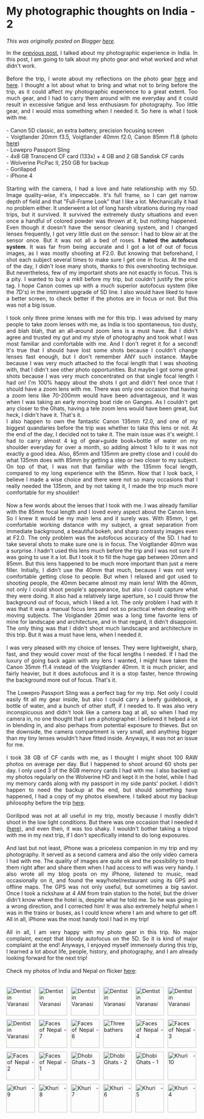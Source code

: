 # My photographic thoughts on India - 2

*This was originally posted on Blogger [here](https://photopensieve.blogspot.com/2011/11/my-photographic-thoughts-on-india-2.html)*.

<div style="text-align: justify;">In the <a href="http://photopensieve.blogspot.com/2011/11/my-photography-thoughts-on-india-1.html" target="_blank">previous post</a>, I talked about my photographic experience in India. In this post, I am going to talk about my photo gear and what worked and what didn't work.</div><div style="text-align: justify;"><br />
</div><div style="text-align: justify;">Before the trip, I wrote about my reflections on the photo gear <a href="http://photopensieve.blogspot.com/2011/11/my-photography-thoughts-on-india-1.html" target="_blank">here</a> and <a href="http://photopensieve.blogspot.com/2011/08/my-travel-photo-gear-2.html" target="_blank">here</a>. I thought a lot about what to bring and what not to bring before the trip, as it could affect my photographic experience to a great extent. Too much gear, and I had to carry them around with me everyday and it could result in excessive fatigue and less enthusiasm for photography. Too little gear, and I would miss something when I needed it. So here is what I took with me.</div><div style="text-align: justify;"><br />
</div><div style="text-align: justify;">- Canon 5D classic, an extra battery, precision focusing screen</div><div style="text-align: justify;">- Voigtlander 20mm f3.5,&nbsp;Voigtlander 40mm f2.0, Canon 85mm f1.8 (photo <a href="http://www.flickr.com/photos/8413680@N08/5533063386/" target="_blank">here</a>)</div><div style="text-align: justify;">- Lowepro Passport Sling</div><div style="text-align: justify;">- 4x8 GB Transcend CF card (133x) + 4 GB and 2 GB Sandisk CF cards</div><div style="text-align: justify;">-&nbsp;Wolverine PicPac II, 250 GB for backup</div><div style="text-align: justify;">- Gorillapod</div><div style="text-align: justify;">- iPhone 4</div><div style="text-align: justify;"><br />
</div><div style="text-align: justify;">Starting with the camera, I had a love and hate relationship with my 5D. Image quality-wise, it's impeccable. It's full frame, so I can get narrow depth of field and that "Full-Frame Look" that I like a lot. Mechanically it had no problem either. It underwent a lot of long harsh vibrations during my road trips, but it survived. It survived the extremely dusty situations and even once a handful of colored powder was thrown at it, but nothing happened. Even though it doesn't have the sensor cleaning system, and I changed lenses frequently, I got very little dust on the sensor: I had to blow air at the sensor once. But it was not all a bed of roses. <b>I hated the autofocus system</b>. It was far from being accurate and I got a lot of out of focus images, as I was mostly shooting at F2.0. But knowing that beforehand, I shot each subject several times to make sure I get one in focus. At the end of the day, I didn't lose many shots, thanks to this overshooting technique. But nevertheless, few of my important shots are not exactly in focus. This is a pity. I wanted to buy a mkII before my trip, but couldn't justify the price tag. I hope Canon comes up with a much superior autofocus system (like the 7D's) in the imminent upgrade of 5D line. I also would have liked to have a better screen, to check better if the photos are in focus or not. But this was not a big issue.</div><div style="text-align: justify;"><br />
</div><div style="text-align: justify;">I took only three prime lenses with me for this trip. I was advised by many people to take zoom lenses with me, as India is too spontaneous, too dusty, and blah blah, that an all-around zoom lens is a must have. But I didn't agree and trusted my gut and my style of photography and took what I was most familiar and comfortable with me. And I don't regret it for a second! It's true that I should have lost some shots because I couldn't change lenses fast enough, but I don't remember ANY such instance. Maybe because I was very much attached to the focal length that I was shooting with, that I didn't see other photo opportunities. But maybe I got some great shots because I was very much concentrated on that single focal length I had on! I'm 100% happy about the shots I got and didn't feel once that I should have a zoom lens with me. There was only one occasion that having a zoom lens like 70-200mm would have been advantageous, and it was when I was taking an early morning boat ride on Ganges. As I couldn't get any closer to the Ghats, having a tele zoom lens would have been great, but heck, I didn't have it. That's it.</div><div style="text-align: justify;">I also happen to own the fantastic Canon 135mm f2.0, and one of my biggest quandaries before the trip was whether to take this lens or not. At the end of the day, I decided not to take it. The main issue was it's weight. I had to carry almost 4 kg of gear+guide book+bottle of water on my shoulder everyday for over a month, so adding almost 1 kilo to it was not exactly a good idea. Also, 85mm and 135mm are pretty close and I could do what 135mm does with 85mm by getting a step or two closer to my subject. On top of that, I was not that familiar with the 135mm focal length, compared to my long experience with the 85mm.&nbsp;Now that I look back, I believe I made a wise choice and there were not so many occasions that I really needed the 135mm, and by not taking it, I made the trip much more comfortable for my shoulder!</div><div style="text-align: justify;"><br />
</div><div style="text-align: justify;">Now a few words about the lenses that I took with me. I was already familiar with the 85mm focal length and I loved every aspect about the Canon lens. So I knew it would be my main lens and it surely was. With 85mm, I get comfortable working distance with my subject, a great separation from immediate background, a beautiful bokeh, and sharp contrasty images even at F2.0. The only problem was the autofocus accuracy of the 5D. I had to take several shots to make sure one is in focus. The Voigtlander 40mm was a surprise. I hadn't used this lens much before the trip and I was not sure if I was going to use it a lot. But I took it to fill the huge gap between 20mm and 85mm. But this lens happened to be much more important than just a mere filler. Initially, I didn't use the 40mm that much, because I was not very comfortable getting close to people. But when I relaxed and got used to shooting people, the 40mm became almost my main lens! With the 40mm, not only I could shoot people's appearance, but also I could capture what they were doing. It also had a relatively large aperture, so I could throw the background out of focus, which I liked a lot. The only problem I had with it was that it was a manual focus lens and not so practical when dealing with moving subjects. The Voiglander 20mm was a long time favorite lens of mine for landscape and architecture, and in that regard, it didn't disappoint. The only thing was that I didn't shoot much landscape and architecture in this trip. But it was a must have lens, when I needed it.</div><div style="text-align: justify;"><br />
</div><div style="text-align: justify;">I was very pleased with my choice of lenses. They were lightweight, sharp, fast, and they would cover most of the focal lengths I needed. If I had the luxury of going back again with any lens I wanted, I might have taken the Canon 35mm f1.4 instead of the Voigtlander 40mm. It is much pricier, and fairly heavier, but it does autofocus and it is a stop faster, hence throwing the background more out of focus. That's it.</div><div style="text-align: justify;"><br />
</div><div style="text-align: justify;">The Lowepro Passport Sling was a perfect bag for my trip. Not only I could easily fit all my gear inside, but also I could carry a beefy guidebook, a bottle of water, and a bunch of other stuff, if I needed to. It was also very inconspicuous and didn't look like a camera bag at all, so when I had my camera in, no one thought that I am a photographer. I believed it helped a lot in blending in, and also perhaps from potential exposure to thieves. But on the downside, the camera compartment is very small, and anything bigger than my tiny lenses wouldn't have fitted inside. Anyways, it was not an issue for me.</div><div style="text-align: justify;"><br />
</div><div style="text-align: justify;">I took 38 GB of CF cards with me, as I thought I might shoot 100 RAW photos on average per day. But I happened to shoot around 60 shots per day. I only used 3 of the 8GB memory cards I had with me. I also backed up my photos regularly on the Wolverine HD and kept it in the hotel, while I had my memory cards along with my passport in my side pants' pocket. I didn't happen to need the backup at the end, but should something have happened, I had a copy of my photos elsewhere. I talked about my backup philosophy before the trip <a href="http://photopensieve.blogspot.com/2011/08/my-travel-photo-gear-2.html" target="_blank">here</a>.</div><div style="text-align: justify;"><br />
</div><div style="text-align: justify;">Gorillpod was not at all useful in my trip, mostly because I mostly didn't shoot in the low light conditions. But there was one occasion that I needed it (<a href="http://www.flickr.com/photos/8413680@N08/6304293426/in/set-72157628031745002" target="_blank">here</a>), and even then, it was too shaky. I wouldn't bother taking a tripod with me in my next trip, if I don't specifically intend to do long exposures.</div><div style="text-align: justify;"><br />
</div><div style="text-align: justify;">And last but not least, iPhone was a priceless companion in my trip and my photography. It served as a second camera and also the only video camera I had with me. The quality of images are quite ok and the possibility to treat them right after and share them when I had access to wifi was very handy. I also wrote all my blog posts on my iPhone, listened to music, read occasionally on it, and found the way/hotel/restaurant using its GPS and offline maps. The GPS was not only useful, but sometimes a big savior. Once I took a rickshaw at 4 AM from train station to the hotel, but the driver didn't know where the hotel is, despite what he told me. So he was going in a wrong direction, and I corrected him! It was also extremely helpful when I was in the trains or buses, as I could know where I am and where to get off. All in all, iPhone was the most handy tool I had in my trip!</div><div style="text-align: justify;"><br />
</div><div style="text-align: justify;">All in all, I am very happy with my photo gear in this trip. No major complaint, except that bloody autofocus on the 5D. So it is kind of major complaint at the end! Anyways, I enjoyed myself immensely during this trip, I learned a lot about life, people, history, and photography, and I am already looking forward for the next trip!<br />
<br />
Check my photos of India and Nepal on flicker <a href="http://www.flickr.com/photos/8413680@N08/" target="_blank">here</a>:<br />
<br />
<br />
<div style="margin-bottom: 0px; margin-left: 0px; margin-right: 0px; margin-top: 0px;"><a href="http://www.flickr.com/photos/8413680@N08/6340131668/in/photostream/" style="display: block; float: left; height: 75px; padding-bottom: 10px; padding-left: 0px; padding-right: 10px; padding-top: 0px; width: 75px;" title="Dentist in Varanasi"><img alt="Dentist in Varanasi" src="http://farm7.static.flickr.com/6120/6340131668_6897f15067_s.jpg" style="border-bottom-style: none; border-color: initial; border-left-style: none; border-right-style: none; border-top-style: none; cursor: move; height: 75px; margin-bottom: 0px; margin-left: 0px; margin-right: 0px; margin-top: 0px; padding-bottom: 0px; padding-left: 0px; padding-right: 0px; padding-top: 0px; width: 75px;" /></a><a href="http://www.flickr.com/photos/8413680@N08/6339382895/in/photostream/" style="display: block; float: left; height: 75px; padding-bottom: 10px; padding-left: 0px; padding-right: 10px; padding-top: 0px; width: 75px;" title="Dentist in Varanasi"><img alt="Dentist in Varanasi" src="http://farm7.static.flickr.com/6098/6339382895_79d8f013ef_s.jpg" style="border-bottom-style: none; border-color: initial; border-left-style: none; border-right-style: none; border-top-style: none; cursor: move; height: 75px; margin-bottom: 0px; margin-left: 0px; margin-right: 0px; margin-top: 0px; padding-bottom: 0px; padding-left: 0px; padding-right: 0px; padding-top: 0px; width: 75px;" /></a><a href="http://www.flickr.com/photos/8413680@N08/6340131306/in/photostream/" style="display: block; float: left; height: 75px; padding-bottom: 10px; padding-left: 0px; padding-right: 10px; padding-top: 0px; width: 75px;" title="Dentist in Varanasi"><img alt="Dentist in Varanasi" src="http://farm7.static.flickr.com/6103/6340131306_7aa3661f43_s.jpg" style="border-bottom-style: none; border-color: initial; border-left-style: none; border-right-style: none; border-top-style: none; cursor: move; height: 75px; margin-bottom: 0px; margin-left: 0px; margin-right: 0px; margin-top: 0px; padding-bottom: 0px; padding-left: 0px; padding-right: 0px; padding-top: 0px; width: 75px;" /></a><a href="http://www.flickr.com/photos/8413680@N08/6339382621/in/photostream/" style="display: block; float: left; height: 75px; padding-bottom: 10px; padding-left: 0px; padding-right: 10px; padding-top: 0px; width: 75px;" title="Dentist in Varanasi"><img alt="Dentist in Varanasi" src="http://farm7.static.flickr.com/6044/6339382621_ac25a2ecb9_s.jpg" style="border-bottom-style: none; border-color: initial; border-left-style: none; border-right-style: none; border-top-style: none; cursor: move; height: 75px; margin-bottom: 0px; margin-left: 0px; margin-right: 0px; margin-top: 0px; padding-bottom: 0px; padding-left: 0px; padding-right: 0px; padding-top: 0px; width: 75px;" /></a><a href="http://www.flickr.com/photos/8413680@N08/6339382475/in/photostream/" style="display: block; float: left; height: 75px; padding-bottom: 10px; padding-left: 0px; padding-right: 10px; padding-top: 0px; width: 75px;" title="Dentist in Varanasi"><img alt="Dentist in Varanasi" src="http://farm7.static.flickr.com/6237/6339382475_6a7d39989d_s.jpg" style="border-bottom-style: none; border-color: initial; border-left-style: none; border-right-style: none; border-top-style: none; cursor: move; height: 75px; margin-bottom: 0px; margin-left: 0px; margin-right: 0px; margin-top: 0px; padding-bottom: 0px; padding-left: 0px; padding-right: 0px; padding-top: 0px; width: 75px;" /></a><a href="http://www.flickr.com/photos/8413680@N08/6340130824/in/photostream/" style="display: block; float: left; height: 75px; padding-bottom: 10px; padding-left: 0px; padding-right: 0px; padding-top: 0px; width: 75px;" title="Dentist in Varanasi"><img alt="Dentist in Varanasi" src="http://farm7.static.flickr.com/6216/6340130824_e39bc6920a_s.jpg" style="border-bottom-style: none; border-color: initial; border-left-style: none; border-right-style: none; border-top-style: none; cursor: move; height: 75px; margin-bottom: 0px; margin-left: 0px; margin-right: 0px; margin-top: 0px; padding-bottom: 0px; padding-left: 0px; padding-right: 0px; padding-top: 0px; width: 75px;" /></a></div><div style="margin-bottom: 0px; margin-left: 0px; margin-right: 0px; margin-top: 0px;"><a href="http://www.flickr.com/photos/8413680@N08/6339382077/in/photostream/" style="display: block; float: left; height: 75px; padding-bottom: 10px; padding-left: 0px; padding-right: 10px; padding-top: 0px; width: 75px;" title="Dentist in Varanasi"><img alt="Dentist in Varanasi" src="http://farm7.static.flickr.com/6218/6339382077_0fdcd79666_s.jpg" style="border-bottom-style: none; border-color: initial; border-left-style: none; border-right-style: none; border-top-style: none; cursor: move; height: 75px; margin-bottom: 0px; margin-left: 0px; margin-right: 0px; margin-top: 0px; padding-bottom: 0px; padding-left: 0px; padding-right: 0px; padding-top: 0px; width: 75px;" /></a><a href="http://www.flickr.com/photos/8413680@N08/6337939406/in/photostream/" style="display: block; float: left; height: 75px; padding-bottom: 10px; padding-left: 0px; padding-right: 10px; padding-top: 0px; width: 75px;" title="Faces of Nepal - 7"><img alt="Faces of Nepal - 7" src="http://farm7.static.flickr.com/6231/6337939406_09745fb097_s.jpg" style="border-bottom-style: none; border-color: initial; border-left-style: none; border-right-style: none; border-top-style: none; cursor: move; height: 75px; margin-bottom: 0px; margin-left: 0px; margin-right: 0px; margin-top: 0px; padding-bottom: 0px; padding-left: 0px; padding-right: 0px; padding-top: 0px; width: 75px;" /></a><a href="http://www.flickr.com/photos/8413680@N08/6337186307/in/photostream/" style="display: block; float: left; height: 75px; padding-bottom: 10px; padding-left: 0px; padding-right: 10px; padding-top: 0px; width: 75px;" title="Faces of Nepal - 6"><img alt="Faces of Nepal - 6" src="http://farm7.static.flickr.com/6038/6337186307_6b22f52393_s.jpg" style="border-bottom-style: none; border-color: initial; border-left-style: none; border-right-style: none; border-top-style: none; cursor: move; height: 75px; margin-bottom: 0px; margin-left: 0px; margin-right: 0px; margin-top: 0px; padding-bottom: 0px; padding-left: 0px; padding-right: 0px; padding-top: 0px; width: 75px;" /></a><a href="http://www.flickr.com/photos/8413680@N08/6333794591/in/photostream/" style="display: block; float: left; height: 75px; padding-bottom: 10px; padding-left: 0px; padding-right: 10px; padding-top: 0px; width: 75px;" title="Three bathers"><img alt="Three bathers" src="http://farm7.static.flickr.com/6109/6333794591_8281973857_s.jpg" style="border-bottom-style: none; border-color: initial; border-left-style: none; border-right-style: none; border-top-style: none; cursor: move; height: 75px; margin-bottom: 0px; margin-left: 0px; margin-right: 0px; margin-top: 0px; padding-bottom: 0px; padding-left: 0px; padding-right: 0px; padding-top: 0px; width: 75px;" /></a><a href="http://www.flickr.com/photos/8413680@N08/6333566551/in/photostream/" style="display: block; float: left; height: 75px; padding-bottom: 10px; padding-left: 0px; padding-right: 10px; padding-top: 0px; width: 75px;" title="Faces of Nepal - 4"><img alt="Faces of Nepal - 4" src="http://farm7.static.flickr.com/6239/6333566551_7cf7228b43_s.jpg" style="border-bottom-style: none; border-color: initial; border-left-style: none; border-right-style: none; border-top-style: none; cursor: move; height: 75px; margin-bottom: 0px; margin-left: 0px; margin-right: 0px; margin-top: 0px; padding-bottom: 0px; padding-left: 0px; padding-right: 0px; padding-top: 0px; width: 75px;" /></a><a href="http://www.flickr.com/photos/8413680@N08/6331743010/in/photostream/" style="display: block; float: left; height: 75px; padding-bottom: 10px; padding-left: 0px; padding-right: 0px; padding-top: 0px; width: 75px;" title="Faces of Nepal - 3"><img alt="Faces of Nepal - 3" src="http://farm7.static.flickr.com/6107/6331743010_fc1a8a545d_s.jpg" style="border-bottom-style: none; border-color: initial; border-left-style: none; border-right-style: none; border-top-style: none; cursor: move; height: 75px; margin-bottom: 0px; margin-left: 0px; margin-right: 0px; margin-top: 0px; padding-bottom: 0px; padding-left: 0px; padding-right: 0px; padding-top: 0px; width: 75px;" /></a></div><div style="margin-bottom: 0px; margin-left: 0px; margin-right: 0px; margin-top: 0px;"><a href="http://www.flickr.com/photos/8413680@N08/6330973949/in/photostream/" style="display: block; float: left; height: 75px; padding-bottom: 10px; padding-left: 0px; padding-right: 10px; padding-top: 0px; width: 75px;" title="Faces of Nepal - 2"><img alt="Faces of Nepal - 2" src="http://farm7.static.flickr.com/6238/6330973949_050b42e05e_s.jpg" style="border-bottom-style: none; border-color: initial; border-left-style: none; border-right-style: none; border-top-style: none; cursor: move; height: 75px; margin-bottom: 0px; margin-left: 0px; margin-right: 0px; margin-top: 0px; padding-bottom: 0px; padding-left: 0px; padding-right: 0px; padding-top: 0px; width: 75px;" /></a><a href="http://www.flickr.com/photos/8413680@N08/6328967183/in/photostream/" style="display: block; float: left; height: 75px; padding-bottom: 10px; padding-left: 0px; padding-right: 10px; padding-top: 0px; width: 75px;" title="Faces of Nepal - 1"><img alt="Faces of Nepal - 1" src="http://farm7.static.flickr.com/6214/6328967183_23f252aa7d_s.jpg" style="border-bottom-style: none; border-color: initial; border-left-style: none; border-right-style: none; border-top-style: none; cursor: move; height: 75px; margin-bottom: 0px; margin-left: 0px; margin-right: 0px; margin-top: 0px; padding-bottom: 0px; padding-left: 0px; padding-right: 0px; padding-top: 0px; width: 75px;" /></a><a href="http://www.flickr.com/photos/8413680@N08/6326732579/in/photostream/" style="display: block; float: left; height: 75px; padding-bottom: 10px; padding-left: 0px; padding-right: 10px; padding-top: 0px; width: 75px;" title="Dhobi Ghats - 3"><img alt="Dhobi Ghats - 3" src="http://farm7.static.flickr.com/6114/6326732579_6189bd1902_s.jpg" style="border-bottom-style: none; border-color: initial; border-left-style: none; border-right-style: none; border-top-style: none; cursor: move; height: 75px; margin-bottom: 0px; margin-left: 0px; margin-right: 0px; margin-top: 0px; padding-bottom: 0px; padding-left: 0px; padding-right: 0px; padding-top: 0px; width: 75px;" /></a><a href="http://www.flickr.com/photos/8413680@N08/6327482316/in/photostream/" style="display: block; float: left; height: 75px; padding-bottom: 10px; padding-left: 0px; padding-right: 10px; padding-top: 0px; width: 75px;" title="Dhobi Ghats - 2"><img alt="Dhobi Ghats - 2" src="http://farm7.static.flickr.com/6236/6327482316_115f202c00_s.jpg" style="border-bottom-style: none; border-color: initial; border-left-style: none; border-right-style: none; border-top-style: none; cursor: move; height: 75px; margin-bottom: 0px; margin-left: 0px; margin-right: 0px; margin-top: 0px; padding-bottom: 0px; padding-left: 0px; padding-right: 0px; padding-top: 0px; width: 75px;" /></a><a href="http://www.flickr.com/photos/8413680@N08/6327482074/in/photostream/" style="display: block; float: left; height: 75px; padding-bottom: 10px; padding-left: 0px; padding-right: 10px; padding-top: 0px; width: 75px;" title="Dhobi Ghats - 1"><img alt="Dhobi Ghats - 1" src="http://farm7.static.flickr.com/6045/6327482074_7c639992cf_s.jpg" style="border-bottom-style: none; border-color: initial; border-left-style: none; border-right-style: none; border-top-style: none; cursor: move; height: 75px; margin-bottom: 0px; margin-left: 0px; margin-right: 0px; margin-top: 0px; padding-bottom: 0px; padding-left: 0px; padding-right: 0px; padding-top: 0px; width: 75px;" /></a><a href="http://www.flickr.com/photos/8413680@N08/6323543325/in/photostream/" style="display: block; float: left; height: 75px; padding-bottom: 10px; padding-left: 0px; padding-right: 0px; padding-top: 0px; width: 75px;" title="Khuri - 10"><img alt="Khuri - 10" src="http://farm7.static.flickr.com/6095/6323543325_fbf2e36039_s.jpg" style="border-bottom-style: none; border-color: initial; border-left-style: none; border-right-style: none; border-top-style: none; cursor: move; height: 75px; margin-bottom: 0px; margin-left: 0px; margin-right: 0px; margin-top: 0px; padding-bottom: 0px; padding-left: 0px; padding-right: 0px; padding-top: 0px; width: 75px;" /></a></div><div style="margin-bottom: 0px; margin-left: 0px; margin-right: 0px; margin-top: 0px;"><a href="http://www.flickr.com/photos/8413680@N08/6324071296/in/photostream/" style="display: block; float: left; height: 75px; padding-bottom: 10px; padding-left: 0px; padding-right: 10px; padding-top: 0px; width: 75px;" title="Khuri - 9"><img alt="Khuri - 9" src="http://farm7.static.flickr.com/6227/6324071296_3149cd4a86_s.jpg" style="border-bottom-style: none; border-color: initial; border-left-style: none; border-right-style: none; border-top-style: none; cursor: move; height: 75px; margin-bottom: 0px; margin-left: 0px; margin-right: 0px; margin-top: 0px; padding-bottom: 0px; padding-left: 0px; padding-right: 0px; padding-top: 0px; width: 75px;" /></a><a href="http://www.flickr.com/photos/8413680@N08/6323542305/in/photostream/" style="display: block; float: left; height: 75px; padding-bottom: 10px; padding-left: 0px; padding-right: 10px; padding-top: 0px; width: 75px;" title="Khuri - 8"><img alt="Khuri - 8" src="http://farm7.static.flickr.com/6049/6323542305_f85f6cbde4_s.jpg" style="border-bottom-style: none; border-color: initial; border-left-style: none; border-right-style: none; border-top-style: none; cursor: move; height: 75px; margin-bottom: 0px; margin-left: 0px; margin-right: 0px; margin-top: 0px; padding-bottom: 0px; padding-left: 0px; padding-right: 0px; padding-top: 0px; width: 75px;" /></a><a href="http://www.flickr.com/photos/8413680@N08/6324070308/in/photostream/" style="display: block; float: left; height: 75px; padding-bottom: 10px; padding-left: 0px; padding-right: 10px; padding-top: 0px; width: 75px;" title="Khuri - 7"><img alt="Khuri - 7" src="http://farm7.static.flickr.com/6117/6324070308_a6df374034_s.jpg" style="border-bottom-style: none; border-color: initial; border-left-style: none; border-right-style: none; border-top-style: none; cursor: move; height: 75px; margin-bottom: 0px; margin-left: 0px; margin-right: 0px; margin-top: 0px; padding-bottom: 0px; padding-left: 0px; padding-right: 0px; padding-top: 0px; width: 75px;" /></a><a href="http://www.flickr.com/photos/8413680@N08/6324069390/in/photostream/" style="display: block; float: left; height: 75px; padding-bottom: 10px; padding-left: 0px; padding-right: 10px; padding-top: 0px; width: 75px;" title="Khuri - 6"><img alt="Khuri - 6" src="http://farm7.static.flickr.com/6103/6324069390_2370ec3d12_s.jpg" style="border-bottom-style: none; border-color: initial; border-left-style: none; border-right-style: none; border-top-style: none; cursor: move; height: 75px; margin-bottom: 0px; margin-left: 0px; margin-right: 0px; margin-top: 0px; padding-bottom: 0px; padding-left: 0px; padding-right: 0px; padding-top: 0px; width: 75px;" /></a><a href="http://www.flickr.com/photos/8413680@N08/6324068960/in/photostream/" style="display: block; float: left; height: 75px; padding-bottom: 10px; padding-left: 0px; padding-right: 10px; padding-top: 0px; width: 75px;" title="Khuri - 5"><img alt="Khuri - 5" src="http://farm7.static.flickr.com/6048/6324068960_15ac2cefa0_s.jpg" style="border-bottom-style: none; border-color: initial; border-left-style: none; border-right-style: none; border-top-style: none; cursor: move; height: 75px; margin-bottom: 0px; margin-left: 0px; margin-right: 0px; margin-top: 0px; padding-bottom: 0px; padding-left: 0px; padding-right: 0px; padding-top: 0px; width: 75px;" /></a><a href="http://www.flickr.com/photos/8413680@N08/6324068650/in/photostream/" style="display: block; float: left; height: 75px; padding-bottom: 10px; padding-left: 0px; padding-right: 0px; padding-top: 0px; width: 75px;" title="Khuri - 4"><img alt="Khuri - 4" src="http://farm7.static.flickr.com/6232/6324068650_a93f901886_s.jpg" style="border-bottom-style: none; border-color: initial; border-left-style: none; border-right-style: none; border-top-style: none; cursor: move; height: 75px; margin-bottom: 0px; margin-left: 0px; margin-right: 0px; margin-top: 0px; padding-bottom: 0px; padding-left: 0px; padding-right: 0px; padding-top: 0px; width: 75px;" /></a></div><div><br />
</div><br />
</div>